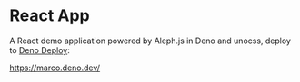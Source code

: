 # React App

A React demo application powered by Aleph.js in Deno and unocss, deploy to
[Deno Deploy](https://deno.com/deploy):

https://marco.deno.dev/
